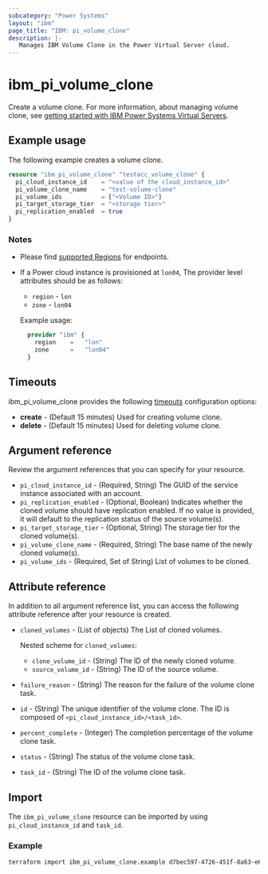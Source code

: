 ```yaml
---
subcategory: "Power Systems"
layout: "ibm"
page_title: "IBM: pi_volume_clone"
description: |-
   Manages IBM Volume Clone in the Power Virtual Server cloud.
---
```


# ibm_pi_volume_clone

Create a volume clone. For more information, about managing volume clone, see [getting started with IBM Power Systems Virtual Servers](https://cloud.ibm.com/docs/power-iaas?topic=power-iaas-getting-started).

## Example usage

The following example creates a volume clone.

```terraform
resource "ibm_pi_volume_clone" "testacc_volume_clone" {
  pi_cloud_instance_id    = "<value of the cloud_instance_id>"
  pi_volume_clone_name    = "test-volume-clone"
  pi_volume_ids           = ["<Volume ID>"]
  pi_target_storage_tier  = "<storage tier>"
  pi_replication_enabled  = true
}
```

### Notes

- Please find [supported Regions](https://cloud.ibm.com/apidocs/power-cloud#endpoint) for endpoints.
- If a Power cloud instance is provisioned at `lon04`, The provider level attributes should be as follows:
  - `region` - `lon`
  - `zone` - `lon04`

  Example usage:
  
  ```terraform
    provider "ibm" {
      region    =   "lon"
      zone      =   "lon04"
    }
  ```
  
## Timeouts

ibm_pi_volume_clone provides the following [timeouts](https://www.terraform.io/docs/language/resources/syntax.html) configuration options:

- **create** - (Default 15 minutes) Used for creating volume clone.
- **delete** - (Default 15 minutes) Used for deleting volume clone.

## Argument reference

Review the argument references that you can specify for your resource.

- `pi_cloud_instance_id` - (Required, String) The GUID of the service instance associated with an account.
- `pi_replication_enabled` - (Optional, Boolean) Indicates whether the cloned volume should have replication enabled. If no value is provided, it will default to the replication status of the source volume(s).
- `pi_target_storage_tier` - (Optional, String) The storage tier for the cloned volume(s).
- `pi_volume_clone_name` - (Required, String) The base name of the newly cloned volume(s).
- `pi_volume_ids` - (Required, Set of String) List of volumes to be cloned.

## Attribute reference

In addition to all argument reference list, you can access the following attribute reference after your resource is created.

- `cloned_volumes` - (List of objects) The List of cloned volumes.
  
  Nested scheme for `cloned_volumes`:
  - `clone_volume_id` - (String) The ID of the newly cloned volume.
  - `source_volume_id` - (String) The ID of the source volume.
- `failure_reason` - (String) The reason for the failure of the volume clone task.
- `id` - (String) The unique identifier of the volume clone. The ID is composed of `<pi_cloud_instance_id>/<task_id>`.
- `percent_complete` - (Integer) The completion percentage of the volume clone task.
- `status` - (String) The status of the volume clone task.
- `task_id` - (String) The ID of the volume clone task.

## Import

The `ibm_pi_volume_clone` resource can be imported by using `pi_cloud_instance_id` and `task_id`.

### Example

```bash
terraform import ibm_pi_volume_clone.example d7bec597-4726-451f-8a63-e62e6f19c32c/cea6651a-bc0a-4438-9f8a-a0770bbf3ebb
```
